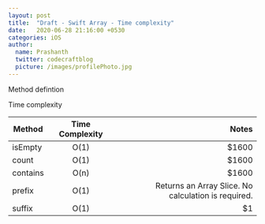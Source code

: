 ```yaml
---
layout: post
title:  "Draft - Swift Array - Time complexity"
date:   2020-06-28 21:16:00 +0530
categories: iOS 
author:
  name: Prashanth 
  twitter: codecraftblog 
  picture: /images/profilePhoto.jpg
---
```



Method defintion

Time complexity

| Method |Time Complexity | Notes |
| ------------- |:-------------:| -----:|
| isEmpty | O(1) | $1600 |
| count | O(1) | $1600 |
| contains | O(n) | $1600 |
| prefix | O(1)|   Returns an Array Slice. No calculation is required.|
| suffix | O(1)|    $1 |

